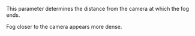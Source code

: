This parameter determines the distance from the camera at which the fog ends.

Fog closer to the camera appears more dense.